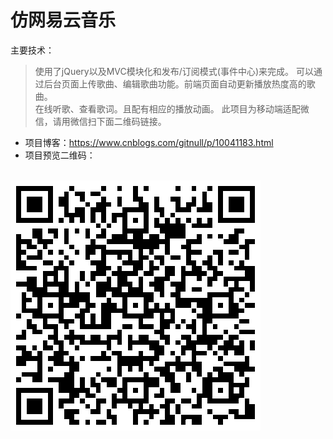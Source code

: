 # 仿网易云音乐
主要技术：
>使用了jQuery以及MVC模块化和发布/订阅模式(事件中心)来完成。
可以通过后台页面上传歌曲、编辑歌曲功能。前端页面自动更新播放热度高的歌曲。                                    
在线听歌、查看歌词。且配有相应的播放动画。
此项目为移动端适配微信，请用微信扫下面二维码链接。

* 项目博客：https://www.cnblogs.com/gitnull/p/10041183.html
* 项目预览二维码：
<br/>
<img src="./二维码.png"></img>

